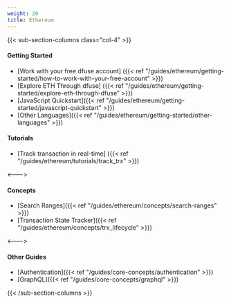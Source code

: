 ```yaml
---
weight: 20
title: Ethereum
---
```


{{< sub-section-columns  class="col-4" >}}

#### Getting Started
* [Work with your free dfuse account] ({{< ref "/guides/ethereum/getting-started/how-to-work-with-your-free-account" >}})
* [Explore ETH Through dfuse] ({{< ref "/guides/ethereum/getting-started/explore-eth-through-dfuse" >}})
* [JavaScript Quickstart]({{< ref "/guides/ethereum/getting-started/javascript-quickstart" >}})
* [Other Languages]({{< ref "/guides/ethereum/getting-started/other-languages" >}})

#### Tutorials
* [Track transaction in real-time] ({{< ref "/guides/ethereum/tutorials/track_trx" >}})

<--->

#### Concepts
* [Search Ranges]({{< ref "/guides/ethereum/concepts/search-ranges" >}})
* [Transaction State Tracker]({{< ref "/guides/ethereum/concepts/trx_lifecycle" >}})

<--->

#### Other Guides

* [Authentication]({{< ref "/guides/core-concepts/authentication" >}})
* [GraphQL]({{< ref "/guides/core-concepts/graphql" >}})

{{< /sub-section-columns >}}
